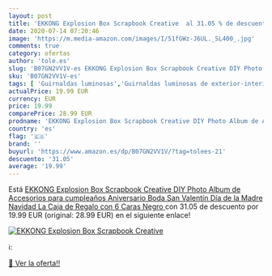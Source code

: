 ```yaml
---
layout: post
title: 'EKKONG Explosion Box Scrapbook Creative  al 31.05 % de descuento'
date: 2020-07-14 07:20:46
image: 'https://m.media-amazon.com/images/I/51fGWz-J6UL._SL400_.jpg'
comments: true
category: ofertas
author: 'tole.es'
slug: 'B07GN2VV1V-es EKKONG Explosion Box Scrapbook Creative DIY Photo Album de...'
sku: 'B07GN2VV1V-es'
tags: [ 'Guirnaldas luminosas','Guirnaldas luminosas de exterior-interior','Guirnaldas luminosas de interior','Iluminación','navidad', ]
actualPrice: 19.99 EUR
currency: EUR
price: 19.99
comparePrice: 28.99 EUR
prodname: 'EKKONG Explosion Box Scrapbook Creative DIY Photo Album de Accesorios para cumpleaños Aniversario Boda San Valentín Día de la Madre Navidad La Caja de Regalo con 6 Caras  Negro '
country: 'es'
flag: '🇪🇸'
brand: ''
buyurl: 'https://www.amazon.es/dp/B07GN2VV1V/?tag=tolees-21'
descuento: '31.05'
average: '19.99'
---
```


Está [EKKONG Explosion Box Scrapbook Creative DIY Photo Album de Accesorios para cumpleaños Aniversario Boda San Valentín Día de la Madre Navidad La Caja de Regalo con 6 Caras  Negro ](https://www.amazon.es/dp/B07GN2VV1V/?tag=tolees-21) con 31.05 de descuento por 19.99 EUR (original: 28.99 EUR) en el siguiente enlace!

[![EKKONG Explosion Box Scrapbook Creative ](https://m.media-amazon.com/images/I/51fGWz-J6UL._SL400_.jpg)](https://www.amazon.es/dp/B07GN2VV1V/?tag=tolees-21)

ℹ️:


[🛒 Ver la oferta!!](https://www.amazon.es/dp/B07GN2VV1V/?tag=tolees-21)
